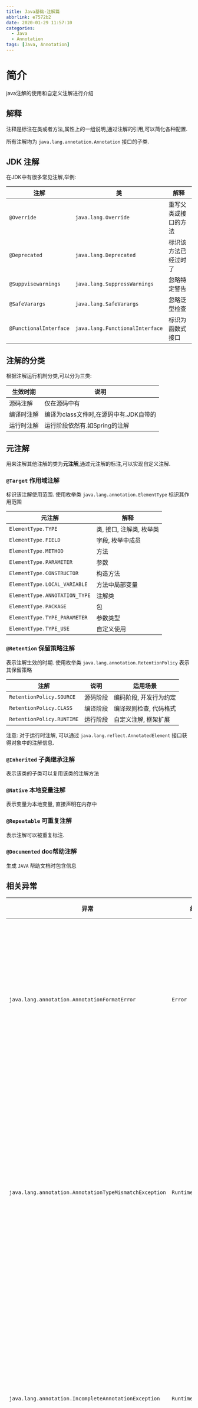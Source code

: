 ```yaml
---
title: Java基础-注解篇
abbrlink: e7572b2
date: 2020-01-29 11:57:10
categories:
  - Java
  - Annotation
tags: [Java, Annotation]
---
```


# 简介

java注解的使用和自定义注解进行介绍



## 解释

注释是标注在类或者方法,属性上的一组说明,通过注解的引用,可以简化各种配置.

所有注解均为 `java.lang.annotation.Annotation` 接口的子类.


## JDK 注解
在JDK中有很多常见注解,举例:

| 注解                   | 类                              | 解释                 |
| ---------------------- | ------------------------------- | -------------------- |
| `@Override`            | `java.lang.Override`            | 重写父类或接口的方法 |
| `@Deprecated`          | `java.lang.Deprecated`          | 标识该方法已经过时了 |
| `@Suppvisewarnings`    | `java.lang.SuppressWarnings`    | 忽略特定警告         |
| `@SafeVarargs`         | `java.lang.SafeVarargs`         | 忽略泛型检查         |
| `@FunctionalInterface` | `java.lang.FunctionalInterface` | 标识为函数式接口     |



## 注解的分类

根据注解运行机制分类,可以分为三类:

| 生效时期   | 说明                                   |
| ---------- | -------------------------------------- |
| 源码注解   | 仅在源码中有                           |
| 编译时注解 | 编译为class文件时,在源码中有.JDK自带的 |
| 运行时注解 | 运行阶段依然有.如Spring的注解          |



## 元注解

用来注解其他注解的类为**元注解**,通过元注解的标注,可以实现自定义注解.
### `@Target` 作用域注解
标识该注解使用范围. 使用枚举类 `java.lang.annotation.ElementType`  标识其作用范围

| 元注解                        | 解释                     |
| ----------------------------- | ------------------------ |
| `ElementType.TYPE`            | 类, 接口, 注解类, 枚举类 |
| `ElementType.FIELD`           | 字段, 枚举中成员         |
| `ElementType.METHOD`          | 方法                     |
| `ElementType.PARAMETER`       | 参数                     |
| `ElementType.CONSTRUCTOR`     | 构造方法                 |
| `ElementType.LOCAL_VARIABLE`  | 方法中局部变量           |
| `ElementType.ANNOTATION_TYPE` | 注解类                   |
| `ElementType.PACKAGE`         | 包                       |
| `ElementType.TYPE_PARAMETER`  | 参数类型                 |
| `ElementType.TYPE_USE`        | 自定义使用               |

### `@Retention` 保留策略注解
表示注解生效的时期. 使用枚举类 `java.lang.annotation.RetentionPolicy` 表示其保留策略

| 注解                      | 说明     | 适用场景               |
| ------------------------- | -------- | ---------------------- |
| `RetentionPolicy.SOURCE`  | 源码阶段 | 编码阶段, 开发行为约定 |
| `RetentionPolicy.CLASS`   | 编译阶段 | 编译规则检查, 代码格式 |
| `RetentionPolicy.RUNTIME` | 运行阶段 | 自定义注解, 框架扩展   |

注意: 对于运行时注解, 可以通过 `java.lang.reflect.AnnotatedElement` 接口获得对象中的注解信息.

### `@Inherited` 子类继承注解

表示该类的子类可以复用该类的注解方法

### `@Native` 本地变量注解

表示变量为本地变量, 直接声明在内存中

### `@Repeatable` 可重复注解

表示注解可以被重复标注.

### `@Documented` doc帮助注解
生成 `JAVA` 帮助文档时包含信息

## 相关异常

| 异常                                                   | 级别               | 说明                                                 |
| ------------------------------------------------------ | ------------------ | ---------------------------------------------------- |
| `java.lang.annotation.AnnotationFormatError`           | `Error`            | 虚拟机在读取一个错误的注解时, 抛出异常               |
| `java.lang.annotation.AnnotationTypeMismatchException` | `RuntimeException` | 程序在读取编译后或者反序列化后的对象注解时, 抛出异常 |
| `java.lang.annotation.IncompleteAnnotationException`   | `RuntimeException` | 由于注解的属性信息不完整, 程序读取失败后抛出         |



## 自定义注解

 1. 在类名前使用 `@interface `标注该类为注解类
 2. 在类上使用**元注解**标注适用范围,运行机制,是否允许子类继承等.
 3. 在类中创建无修饰符的属性,可以通过 `default` 指定默认参数
 4. 当成员属性只有一个的时候,取名必须为 `value` .

``` java
@Target({ElementType.METHOD,ElementType.TYPE})
@Retention(RetentionPolicy.RUNTIME)
@Inherited //可以复用注解
@Documented
public @interface Description {		//使用@interface定义注解
							
	String desc() default "";			//当成员只有一个的时候,成员必须取名为value(),使用时可以忽略成员名和等号
							//可以没有成员,此时为标注注解
	String author() default "JION";		//成员以无参的形式进行声明
	
	int age() default 18;	//可以给定默认值
	
	String value();
}
```


## 使用自定义注解

 1. 根据自定义注解的适用范围,在类和方法上使用该注解
 2. 对于 `value()` 属性,可以直接赋值使用

``` java
@Description("这是一个类上的注解")
public class UseDescription {

	@Description(desc="我是一个描述", author="Jion", age=23, value = "我是方法上的注解")
	public void model() {
		System.out.println("使用自定义的注解");
	}
}
```



## 解析自定义注解

### 相关方法

| 方法                                                         | 说明                                 |
| ------------------------------------------------------------ | ------------------------------------ |
| `boolean java.lang.Class.isAnnotationPresent(Class<? extends Annotation> annotationClass)` | 判断class中注解是否存在              |
| `<Description> Description java.lang.Class.getAnnotation(Class<Description> annotationClass)` | 从class或 method中获得传入的注解对象 |
| `String javaAnnotation.introduce.Description.value()`        | 注解对象的value属性值                |



### 解析注解


``` java
/**解析注解,只能解析运行时注解*/
public class ParseDescription {

	public static void main(String[] args) throws Exception {
		//使用类加载器加载类
		Class<?> clazz  = Class.forName("javaAnnotation.introduce.UseDescription");
		
		//找到类上的注解,判断是否存在
		boolean isExist = clazz.isAnnotationPresent(Description.class);
		//拿到注解实例
		if (isExist) {
			//获得注解对象
			Description description = (Description) clazz.getAnnotation(Description.class);
			System.out.println("类上注解的默认Value为:"+description.value());
		}
		
		//找到方法上的注解,默认对每个方法进行遍历,不仅限于自定义的方法
		Method[] method = clazz.getMethods();
		for (Method m : method) {
			boolean isExis = m.isAnnotationPresent(Description.class);
			if (isExis) {
				Description description = (Description) m.getAnnotation(Description.class);
				System.out.println("获取方法上的注解:"+description.value());
			}
		}
	}
}
```



## 示例代码

* [*demo*][1]  基于注解的SQL生成






[1]: https://www.github.com/jionjion/JAVA_WorkSpace/tree/master/JavaBase/src/javaAnnotation/demo.java